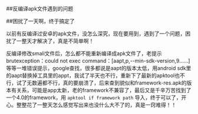 ##反编译apk文件遇到的问题

##困扰了一天啊，终于搞定了

以前有反编译过安卓的apk文件，没怎么深究，现在要用到，遇到了一个问题，困扰了一整天才解决了，真是不简单啊！

反编译修改smali文件后，怎么都不能重新编译成apk文件了，老提示
brutexception：could not exec command：[aapt,p,--min-sdk-version,9......]
等等一堆错误提示，google查找，很多都说是aapt的版本太低，用android sdk里的aapt替换掉工具里的appt，我试了半天也不行，重新下了最新的apktool也不行，试了无数遍都不行，真的要崩溃了，后来查到貌似和framework-res.apk的版本有关系，可能是app太新，老的framework不兼容了，最后又是千辛万苦找到了一个4.0的framework，用
 `apktool if framework path` 导入，终于可以了，开心。整整花了一整天怎么感觉写出来也没什么大不了的，真是一窍难得！！
